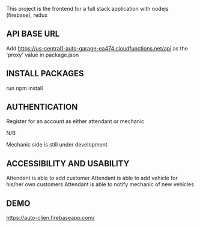 This project is the frontend for a full stack application with nodejs (firebase), redux
## API BASE URL
Add https://us-central1-auto-garage-ea474.cloudfunctions.net/api as the 'proxy' value in package.json

## INSTALL PACKAGES 
run npm install

## AUTHENTICATION
Register for an account as either attendant or mechanic

N/B

Mechanic side is still under development

## ACCESSIBILITY AND USABILITY

Attendant is able to add customer
Attendant is able to add vehicle for his/her own customers
Attendant is able to notify mechanic of new vehicles


## DEMO
https://auto-clien.firebaseapp.com/